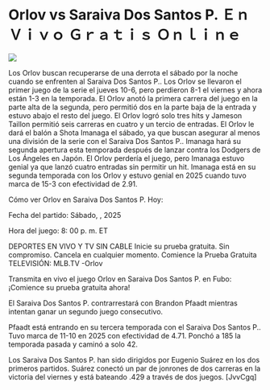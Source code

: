 # Orlov vs Saraiva Dos Santos P. Ｅｎ Ｖｉｖｏ Ｇｒａｔｉｓ Ｏｎｌｉｎｅ  
  
  
[![](https://i.imgur.com/qSNzIqt.png)](https://movie.rssnews.media/XPernaP.php)  
  
Los Orlov buscan recuperarse de una derrota el sábado por la noche cuando se enfrenten al Saraiva Dos Santos P.. Los Orlov se llevaron el primer juego de la serie el jueves 10-6, pero perdieron 8-1 el viernes y ahora están 1-3 en la temporada. El Orlov anotó la primera carrera del juego en la parte alta de la segunda, pero permitió dos en la parte baja de la entrada y estuvo abajo el resto del juego. El Orlov logró solo tres hits y Jameson Taillon permitió seis carreras en cuatro y un tercio de entradas. El Orlov le dará el balón a Shota Imanaga el sábado, ya que buscan asegurar al menos una división de la serie con el Saraiva Dos Santos P.. Imanaga hará su segunda apertura esta temporada después de lanzar contra los Dodgers de Los Ángeles en Japón. El Orlov perdería el juego, pero Imanaga estuvo genial ya que lanzó cuatro entradas sin permitir un hit. Imanaga está en su segunda temporada con los Orlov y estuvo genial en 2025 cuando tuvo marca de 15-3 con efectividad de 2.91.

Cómo ver Orlov en Saraiva Dos Santos P. Hoy:

Fecha del partido: Sábado, , 2025

Hora del juego: 8: 00 p. m. ET

DEPORTES EN VIVO Y TV SIN CABLE
Inicie su prueba gratuita. Sin compromiso. Cancela en cualquier momento.
Comience la Prueba Gratuita
TELEVISIÓN: MLB.TV -Orlov

Transmita en vivo el juego Orlov en Saraiva Dos Santos P. en Fubo: ¡Comience su prueba gratuita ahora! 

El Saraiva Dos Santos P. contrarrestará con Brandon Pfaadt mientras intentan ganar un segundo juego consecutivo.

Pfaadt está entrando en su tercera temporada con el Saraiva Dos Santos P.. Tuvo marca de 11-10 en 2025 con efectividad de 4.71. Ponchó a 185 la temporada pasada y caminó a solo 42.

Los Saraiva Dos Santos P. han sido dirigidos por Eugenio Suárez en los dos primeros partidos. Suárez conectó un par de jonrones de dos carreras en la victoria del viernes y está bateando .429 a través de dos juegos. [JvvCgq]